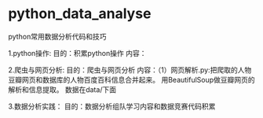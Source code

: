 # python_data_analyse
python常用数据分析代码和技巧

1.python操作:
目的：积累python操作
内容：

2.爬虫与网页分析:
目的：爬虫与网页分析
内容：（1）网页解析.py:把爬取的人物豆瓣网页和数据库的人物百度百科信息合并起来。
                      用BeautifulSoup做豆瓣网页的解析和信息提取。
                      数据在data/下面

3.数据分析实践：
目的：数据分析组队学习内容和数据竞赛代码积累

